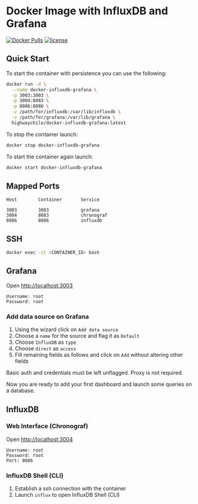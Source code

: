 # Docker Image with InfluxDB and Grafana

[![Docker Pulls](https://img.shields.io/docker/pulls/highwaychile/docker-influxdb-grafana.svg)](https://dockerhub.com/highwaychile/docker-influxdb-grafana) [![license](https://img.shields.io/github/license/oester/docker-influxdb-grafana.svg)](https://img.shields.io/github/license/oester/docker-influxdb-grafana)


## Quick Start

To start the container with persistence you can use the following:

```sh
docker run -d \
  --name docker-influxdb-grafana \
  -p 3003:3003 \
  -p 3004:8083 \
  -p 8086:8086 \
  -v /path/for/influxdb:/var/lib/influxdb \
  -v /path/for/grafana:/var/lib/grafana \
  highwaychile/docker-influxdb-grafana:latest
```

To stop the container launch:

```sh
docker stop docker-influxdb-grafana
```

To start the container again launch:

```sh
docker start docker-influxdb-grafana
```

## Mapped Ports

```
Host		Container		Service

3003		3003			grafana
3004		8083			chronograf
8086		8086			influxdb
```
## SSH

```sh
docker exec -it <CONTAINER_ID> bash
```

## Grafana

Open <http://localhost:3003>

```
Username: root
Password: root
```

### Add data source on Grafana

1. Using the wizard click on `Add data source`
2. Choose a `name` for the source and flag it as `Default`
3. Choose `InfluxDB` as `type`
4. Choose `direct` as `access`
5. Fill remaining fields as follows and click on `Add` without altering other fields

Basic auth and credentials must be left unflagged. Proxy is not required.

Now you are ready to add your first dashboard and launch some queries on a database.

## InfluxDB

### Web Interface (Chronograf)

Open <http://localhost:3004>

```
Username: root
Password: root
Port: 8086
```

### InfluxDB Shell (CLI)

1. Establish a ssh connection with the container
2. Launch `influx` to open InfluxDB Shell (CLI)


[grafana-version]: https://img.shields.io/badge/Grafana-6.7.4-brightgreen
[influx-version]: https://img.shields.io/badge/Influx-1.8.0-brightgreen
[chronograf-version]: https://img.shields.io/badge/Chronograf-1.8.4-brightgreen
